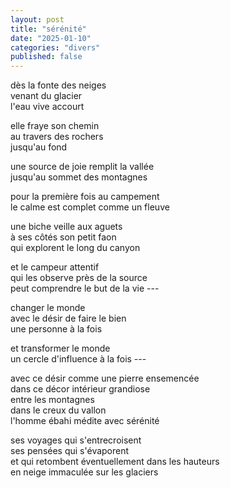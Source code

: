 ```yaml
---
layout: post
title: "sérénité"
date: "2025-01-10"
categories: "divers"
published: false
---
```


dès la fonte des neiges  
venant du glacier  
l'eau vive accourt  

elle fraye son chemin  
au travers des rochers  
jusqu'au fond  

une source de joie remplit la vallée  
jusqu'au sommet des montagnes  

pour la première fois au campement  
le calme est complet comme un fleuve  

une biche veille aux aguets  
à ses côtés son petit faon  
qui explorent le long du canyon  

et le campeur attentif  
qui les observe près de la source  
peut comprendre le but de la vie ---  

changer le monde  
avec le désir de faire le bien  
une personne à la fois  

et transformer le monde  
un cercle d'influence à la fois ---  

avec ce désir comme une pierre ensemencée  
dans ce décor intérieur grandiose  
entre les montagnes  
dans le creux du vallon  
l'homme ébahi médite avec sérénité  

ses voyages qui s'entrecroisent  
ses pensées qui s'évaporent  
et qui retombent éventuellement dans les hauteurs  
en neige immaculée sur les glaciers  
